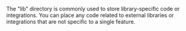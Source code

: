 The "lib" directory is commonly used to store library-specific code or integrations.
You can place any code related to external libraries or integrations that are not specific to a single feature.
